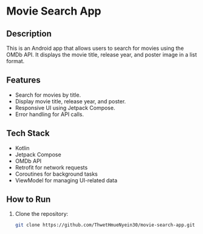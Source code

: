 # Movie Search App

## Description
This is an Android app that allows users to search for movies using the OMDb API. It displays the movie title, release year, and poster image in a list format.

## Features
- Search for movies by title.
- Display movie title, release year, and poster.
- Responsive UI using Jetpack Compose.
- Error handling for API calls.

## Tech Stack
- Kotlin
- Jetpack Compose
- OMDb API
- Retrofit for network requests
- Coroutines for background tasks
- ViewModel for managing UI-related data

## How to Run
1. Clone the repository: 
   ```bash
   git clone https://github.com/ThwetHmueNyein30/movie-search-app.git
